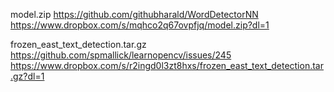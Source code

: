 model.zip
https://github.com/githubharald/WordDetectorNN
https://www.dropbox.com/s/mqhco2q67ovpfjq/model.zip?dl=1

frozen_east_text_detection.tar.gz
https://github.com/spmallick/learnopencv/issues/245
https://www.dropbox.com/s/r2ingd0l3zt8hxs/frozen_east_text_detection.tar.gz?dl=1


